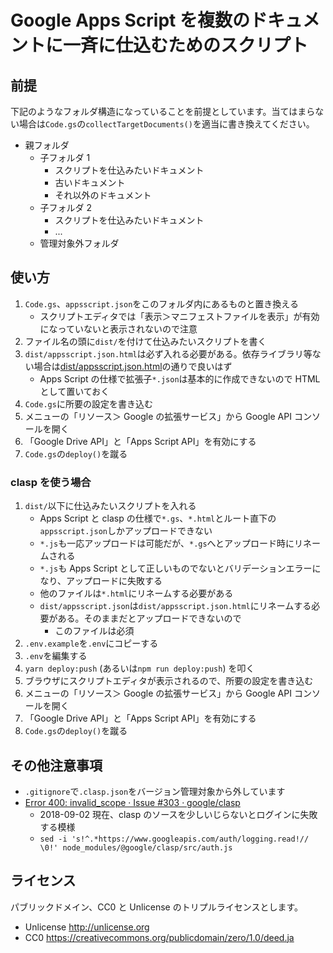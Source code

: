 # Google Apps Script を複数のドキュメントに一斉に仕込むためのスクリプト

## 前提

下記のようなフォルダ構造になっていることを前提としています。当てはまらない場合は`Code.gs`の`collectTargetDocuments()`を適当に書き換えてください。

- 親フォルダ
  - 子フォルダ 1
    - スクリプトを仕込みたいドキュメント
    - 古いドキュメント
    - それ以外のドキュメント
  - 子フォルダ 2
    - スクリプトを仕込みたいドキュメント
    - ...
  - 管理対象外フォルダ

## 使い方

1. `Code.gs`、`appsscript.json`をこのフォルダ内にあるものと置き換える
   - スクリプトエディタでは「表示＞マニフェストファイルを表示」が有効になっていないと表示されないので注意
1. ファイル名の頭に`dist/`を付けて仕込みたいスクリプトを書く
1. `dist/appsscript.json.html`は必ず入れる必要がある。依存ライブラリ等ない場合は[dist/appsscript.json.html](https://github.com/kuinaein/gas-deploy/blob/master/dist/appsscript.json.html)の通りで良いはず
   - Apps Script の仕様で拡張子`*.json`は基本的に作成できないので HTML として置いておく
1. `Code.gs`に所要の設定を書き込む
1. メニューの「リソース＞ Google の拡張サービス」から Google API コンソールを開く
1. 「Google Drive API」と「Apps Script API」を有効にする
1. `Code.gs`の`deploy()`を蹴る

### clasp を使う場合

1. `dist/`以下に仕込みたいスクリプトを入れる
   - Apps Script と clasp の仕様で`*.gs`、`*.html`とルート直下の`appsscript.json`しかアップロードできない
   - `*.js`も一応アップロードは可能だが、`*.gs`へとアップロード時にリネームされる
   - `*.js`も Apps Script として正しいものでないとバリデーションエラーになり、アップロードに失敗する
   - 他のファイルは`*.html`にリネームする必要がある
   - `dist/appsscript.json`は`dist/appsscript.json.html`にリネームする必要がある。そのままだとアップロードできないので
     - このファイルは必須
1. `.env.example`を`.env`にコピーする
1. `.env`を編集する
1. `yarn deploy:push` (あるいは`npm run deploy:push`) を叩く
1. ブラウザにスクリプトエディタが表示されるので、所要の設定を書き込む
1. メニューの「リソース＞ Google の拡張サービス」から Google API コンソールを開く
1. 「Google Drive API」と「Apps Script API」を有効にする
1. `Code.gs`の`deploy()`を蹴る

## その他注意事項

- `.gitignore`で`.clasp.json`をバージョン管理対象から外しています
- [Error 400: invalid_scope · Issue #303 · google/clasp](https://github.com/google/clasp/issues/303#issuecomment-417403202)
  - 2018-09-02 現在、clasp のソースを少しいじらないとログインに失敗する模様
  - `sed -i 's!^.*https://www.googleapis.com/auth/logging.read!// \0!' node_modules/@google/clasp/src/auth.js`

## ライセンス

パブリックドメイン、CC0 と Unlicense のトリプルライセンスとします。

- Unlicense http://unlicense.org
- CC0 https://creativecommons.org/publicdomain/zero/1.0/deed.ja
